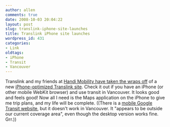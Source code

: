 ```yaml
---
author: allen
comments: true
date: 2008-10-03 20:04:22
layout: post
slug: translink-iphone-site-launches
title: Translink iPhone site launches
wordpress_id: 431
categories:
- Link
oldtags:
- iPhone
- Transit
- Vancouver
---
```


Translink and my friends at [Handi Mobility have taken the wraps off](http://blog.handimobility.ca/2008/10/03/translink-iphone/) of a new [iPhone-optimized Translink site](http://m.translink.ca/). Check it out if you have an iPhone (or other mobile WebKit browser) and use transit in Vancouver. It looks good and feels good! Now all I need is the Maps application on the iPhone to give me trip plans, and my life will be complete. ((There is a [mobile Google Transit website](http://maps.google.com/transit?output=mobile), but it doesn't work in Vancouver. It "appears to be outside our current coverage area", even though the desktop version works fine. Grr.))
